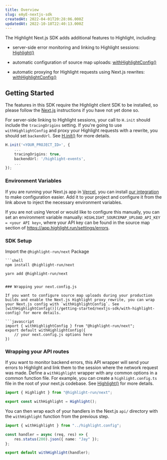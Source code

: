 ```yaml
---
title: Overview
slug: eAyE-nextjs-sdk
createdAt: 2022-04-01T20:28:06.000Z
updatedAt: 2022-10-18T22:40:13.000Z
---
```


The Highlight Next.js SDK adds additional features to Highlight, including:

*   server-side error monitoring and linking to Highlight sessions: [Highlight()](/getting-started/nextjs-sdk/highlight)&#x20;

*   automatic configuration of source map uploads: [withHighlightConfig()](/getting-started/nextjs-sdk/with-highlight-config)&#x20;

*   automatic proxying for Highlight requests using Next.js rewrites: [withHighlightConfig()](/getting-started/nextjs-sdk/with-highlight-config)&#x20;

## Getting Started

The features in this SDK require the Highlight client SDK to be installed, so please follow the [Next.js](/getting-started/client-sdk/nextjs) instructions if you have not yet done so.

For server-side linking to Highlight sessions, your call to `H.init` should include the `tracingOrigins` setting. If you're going to use `withHighlightConfig` and proxy your Highlight requests with a rewrite, you should set `backendUrl`. See [H.init()](/api/client/h-init) for more details.

```typescript
H.init('<YOUR_PROJECT_ID>', {
    ...
    tracingOrigins: true,
    backendUrl: '/highlight-events',
    ...
});
```

### Environment Variables

If you are running your Next.js app in [Vercel](https://vercel.app/), you can install [our integration](https://vercel.com/integrations/highlight) to make configuration easier. Add it to your project and configure it from the link above to inject the necessary environment variables.

If you are not using Vercel or would like to configure this manually, you can set an environment variable manually: `HIGHLIGHT_SOURCEMAP_UPLOAD_API_KEY = <your API key>`, where your API key can be found in the source map section of <https://app.highlight.run/settings/errors>.

### SDK Setup

Import the `@highlight-run/next` Package

```codeblocktabs
```shell
npm install @highlight-run/next
```

```shell
yarn add @highlight-run/next
```
```

### Wrapping your next.config.js

If you want to configure source map uploads during your production builds and enable the Next.js Highlight proxy rewrite, you can wrap your Next.js config with `withHighlightConfig`. See [withHighlightConfig()](/getting-started/nextjs-sdk/with-highlight-config) for more details.

```javascript
import { withHighlightConfig } from "@highlight-run/next";
export default withHighlightConfig({
	// your next.config.js options here
})
```

### Wrapping your API routes

If you want to monitor backend errors, this API wrapper will send your errors to Highlight and link them to the session where the network request was made. Define a `withHighlight` wrapper with any common options in a common function file. For example, you can create a `highlight.config.ts` file in the root of your next.js codebase. See [Highlight()](/getting-started/nextjs-sdk/highlight) for more details.

```typescript
import { Highlight } from "@highlight-run/next";

export const withHighlight = Highlight();
```

You can then wrap each of your handlers in the Next.js `api/` directory with the `withHighlight` function from the previous step.&#x20;

```typescript
import { withHighlight } from "../highlight.config";

const handler = async (req, res) => {
	res.status(200).json({ name: "Jay" });
};

export default withHighlight(handler);

```

